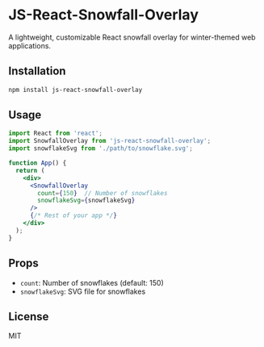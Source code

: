 # JS-React-Snowfall-Overlay
A lightweight, customizable React snowfall overlay for winter-themed web applications.

## Installation

```bash
npm install js-react-snowfall-overlay
```

## Usage

```jsx
import React from 'react';
import SnowfallOverlay from 'js-react-snowfall-overlay';
import snowflakeSvg from './path/to/snowflake.svg';

function App() {
  return (
    <div>
      <SnowfallOverlay 
        count={150}  // Number of snowflakes
        snowflakeSvg={snowflakeSvg}
      />
      {/* Rest of your app */}
    </div>
  );
}
```

## Props

- `count`: Number of snowflakes (default: 150)
- `snowflakeSvg`: SVG file for snowflakes

## License

MIT
